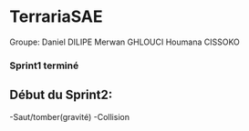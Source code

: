 # TerrariaSAE
Groupe: Daniel DILIPE Merwan GHLOUCI Houmana CISSOKO

### Sprint1 terminé

## Début du Sprint2:
-Saut/tomber(gravité)
-Collision
